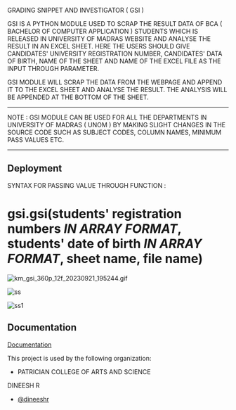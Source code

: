 
GRADING SNIPPET AND INVESTIGATOR 
( GSI )

GSI IS A PYTHON MODULE USED TO SCRAP THE RESULT DATA OF BCA ( BACHELOR OF COMPUTER APPLICATION ) STUDENTS WHICH IS RELEASED IN UNIVERSITY OF MADRAS WEBSITE AND ANALYSE THE RESULT IN AN EXCEL SHEET.
HERE THE USERS SHOULD GIVE CANDIDATES' UNIVERSITY REGISTRATION NUMBER, CANDIDATES' DATA OF BIRTH, NAME OF THE SHEET AND NAME OF THE EXCEL FILE AS THE INPUT THROUGH PARAMETER.

GSI MODULE WILL SCRAP THE DATA FROM THE WEBPAGE AND APPEND IT TO THE EXCEL SHEET AND ANALYSE THE RESULT. THE ANALYSIS WILL BE APPENDED AT THE BOTTOM OF THE SHEET.
 **************************************
NOTE : GSI MODULE CAN BE USED FOR ALL THE DEPARTMENTS IN UNIVERSITY OF MADRAS ( UNOM ) BY MAKING SLIGHT CHANGES IN THE SOURCE CODE SUCH AS SUBJECT CODES, COLUMN NAMES, MINIMUM PASS VALUES ETC.
**************************************

## Deployment


SYNTAX FOR PASSING VALUE THROUGH FUNCTION : 
# gsi.gsi(students' registration numbers *IN ARRAY FORMAT*, students' date of birth *IN ARRAY FORMAT*, sheet name, file name)


![km_gsi_360p_12f_20230921_195244.gif](https://github.com/dineesh-glitch/Grading_Snippet_and_Investigator_-GSI-/assets/64298980/9dd11ed7-f96e-47f3-aad1-ba4c41f5405b)

![ss](https://github.com/dineeshr/Grading_Snippet_and_Investigator_-GSI-/assets/64298980/012e522c-1c7a-4690-8ee5-78a019dcee8c)

![ss1](https://github.com/dineeshr/Grading_Snippet_and_Investigator_-GSI-/assets/64298980/66b62cf9-dd15-4bb3-b08f-0b7652d2bdd7)




## Documentation

[Documentation](https://docs.google.com/document/d/1zfmnOvHjcKslyfm-z009c-TyE43a7gAMFKYeGuma190/edit?usp=sharing)


This project is used by the following organization:

- PATRICIAN COLLEGE OF ARTS AND     SCIENCE



DINEESH R

- [@dineeshr](https://www.github.com/dineeshr)

